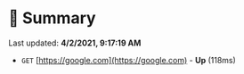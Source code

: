 # 📖 Summary
Last updated: **4/2/2021, 9:17:19 AM**

- `GET` [https://google.com](https://google.com) - **Up** (118ms)
